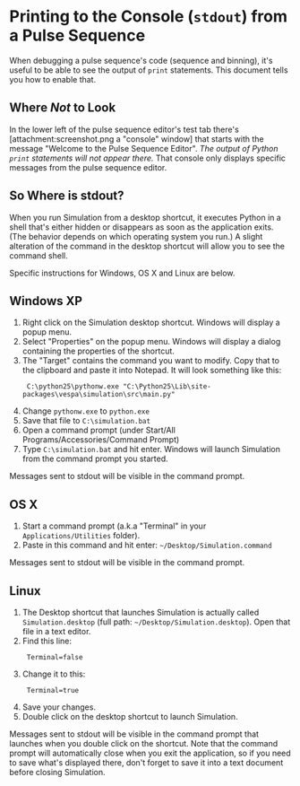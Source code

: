 # Printing to the Console (`stdout`) from a Pulse Sequence
When debugging a pulse sequence's code (sequence and binning), it's useful
to be able to see the output of `print` statements. This document tells you
how to enable that.

## Where *Not* to Look
In the lower left of the pulse sequence editor's test tab there's 
[attachment:screenshot.png a "console" window] that starts with the 
message "Welcome to the Pulse Sequence Editor". 
*The output of Python `print` statements will not appear there.* 
That console only displays specific messages from the pulse sequence editor. 

## So Where is stdout?
When you run Simulation from a desktop shortcut, it executes Python in 
a shell that's either hidden or disappears as soon as the application
exits. (The behavior depends on which operating system you run.) A slight
alteration of the command in the desktop shortcut will allow you to 
see the command shell. 

Specific instructions for Windows, OS X and Linux are below.

## Windows XP
1. Right click on the Simulation desktop shortcut. Windows will display 
 a popup menu.
1. Select "Properties" on the popup menu. Windows will display a dialog
 containing the properties of the shortcut.
1. The "Target" contains the command you want to modify. Copy that to the
 clipboard and paste it into Notepad. It will look something like this:
    ```
     C:\python25\pythonw.exe "C:\Python25\Lib\site-packages\vespa\simulation\src\main.py"
    ```
1. Change `pythonw.exe` to `python.exe`
1. Save that file to `C:\simulation.bat`
1. Open a command prompt (under Start/All Programs/Accessories/Command Prompt)
1. Type `C:\simulation.bat` and hit enter. Windows will launch Simulation
 from the command prompt you started.
 
Messages sent to stdout will be visible in the command prompt.


## OS X
1. Start a command prompt (a.k.a "Terminal" in your `Applications/Utilities`
 folder).
1. Paste in this command and hit enter: `~/Desktop/Simulation.command`
 
Messages sent to stdout will be visible in the command prompt.


## Linux
1. The Desktop shortcut that launches Simulation is actually called 
 `Simulation.desktop` (full path: `~/Desktop/Simulation.desktop`). Open
 that file in a text editor.
1. Find this line:
    ```
     Terminal=false
    ```
1. Change it to this:
    ```
     Terminal=true
    ```
1. Save your changes.
1. Double click on the desktop shortcut to launch Simulation. 

Messages sent to stdout will be visible in the command prompt that launches
when you double click on the shortcut. Note that the command prompt will 
automatically close when you exit the application, so if you need to save
what's displayed there, don't forget to save it into a text document before
closing Simulation.
